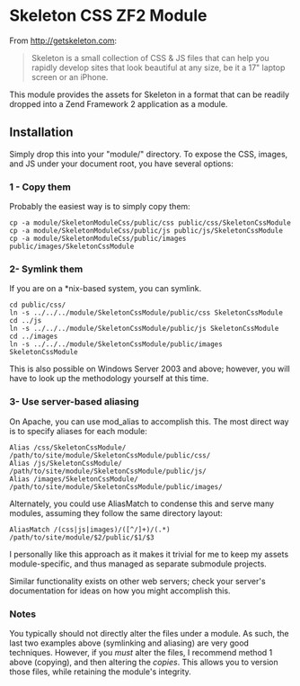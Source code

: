 Skeleton CSS ZF2 Module
=======================

From http://getskeleton.com:

> Skeleton is a small collection of CSS & JS files that can help you rapidly
> develop sites that look beautiful at any size, be it a 17" laptop screen or
> an iPhone.

This module provides the assets for Skeleton in a format that can be readily
dropped into a Zend Framework 2 application as a module.

Installation
------------

Simply drop this into your "module/" directory. To expose the CSS, images, and
JS under your document root, you have several options:

### 1 - Copy them

Probably the easiest way is to simply copy them:

    cp -a module/SkeletonModuleCss/public/css public/css/SkeletonCssModule
    cp -a module/SkeletonModuleCss/public/js public/js/SkeletonCssModule
    cp -a module/SkeletonModuleCss/public/images public/images/SkeletonCssModule

### 2- Symlink them

If you are on a \*nix-based system, you can symlink.

    cd public/css/
    ln -s ../../../module/SkeletonCssModule/public/css SkeletonCssModule
    cd ../js
    ln -s ../../../module/SkeletonCssModule/public/js SkeletonCssModule
    cd ../images
    ln -s ../../../module/SkeletonCssModule/public/images SkeletonCssModule

This is also possible on Windows Server 2003 and above; however, you will have
to look up the methodology yourself at this time.

### 3- Use server-based aliasing

On Apache, you can use mod_alias to accomplish this. The most direct way is to
specify aliases for each module:

    Alias /css/SkeletonCssModule/ /path/to/site/module/SkeletonCssModule/public/css/
    Alias /js/SkeletonCssModule/ /path/to/site/module/SkeletonCssModule/public/js/
    Alias /images/SkeletonCssModule/ /path/to/site/module/SkeletonCssModule/public/images/

Alternately, you could use AliasMatch to condense this and serve many modules,
assuming they follow the same directory layout:

    AliasMatch /(css|js|images)/([^/]+)/(.*) /path/to/site/module/$2/public/$1/$3

I personally like this approach as it makes it trivial for me to keep my assets
module-specific, and thus managed as separate submodule projects.

Similar functionality exists on other web servers; check your server's
documentation for ideas on how you might accomplish this.

### Notes

You typically should not directly alter the files under a module. As such, the
last two examples above (symlinking and aliasing) are very good techniques.
However, if you _must_ alter the files, I recommend method 1 above (copying),
and then altering the _copies_. This allows you to version those files, while
retaining the module's integrity.
